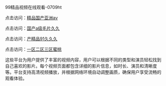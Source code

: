 99精品视频在线观看-0709ht

点击访问：<a href="https://heiliaoxqkkct.pages.dev">精品国产亚洲av</a>

点击访问：<a href="https://heiliaoxwd5i8.pages.dev">国产a级毛片久久</a>

点击访问：<a href="https://heiliaowt0d7p.pages.dev">产精品91久久久</a>

点击访问：<a href="https://heiliaoga6s9v.pages.dev">一区二区三区蜜桃</a>

这些平台为用户提供了丰富的视频内容，用户可以根据不同的类型和演员轻松找到自己喜欢的影片。每个视频页面都包含详细的影片信息，如时长、演员和清晰度等。平台支持高清视频播放，并根据网络环境自动调整画质，确保用户享受流畅的观看体验。

<span style="display:none;">[Canonical link](https://github.com/zui20250709/zui4 ）</span>
